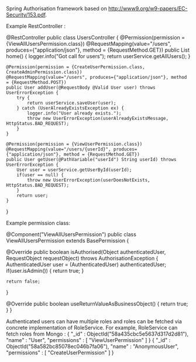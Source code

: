 Spring Authorisation framework based on http://www9.org/w9-papers/EC-Security/153.pdf.

Example RestController :

@RestController
public class UsersController {
    @Permission(permission = {ViewAllUsersPermission.class})
    @RequestMapping(value="/users", produces={"application/json"}, method = {RequestMethod.GET})
    public List<User> home() {
        logger.info("Got call for users");
        return userService.getAllUsers();
    }

    @Permission(permission = {CreateUserPermission.class, CreateAdminPermission.class})
    @RequestMapping(value="/users", produces={"application/json"}, method = {RequestMethod.POST})
    public User addUser(@RequestBody @Valid User user) throws UserErrorException {
        try {
            return userService.saveUser(user);
        } catch (UserAlreadyExistsException ex) {
            logger.info("User already exists.");
            throw new UserErrorException(userAlreadyExistsMessage, HttpStatus.BAD_REQUEST);
        }
    }

    @Permission(permission = {ViewUserPermission.class})
    @RequestMapping(value="/users/{userId}", produces={"application/json"}, method = {RequestMethod.GET})
    public User getUser(@PathVariable("userId") String userId) throws UserErrorException {
        User user = userService.getUserById(userId);
        if(user == null) {
            throw new UserErrorException(userDoesNotExists, HttpStatus.BAD_REQUEST);
        }
        return user;
    }
}

Example permission class:

@Component("ViewAllUsersPermission")
public class ViewAllUsersPermission extends BasePermission {

  @Override
  public boolean isAuthorised(Object authenticatedUser, RequestObject requestObject)
      throws AuthorisationException {
    AuthenticatedUser user = (AuthenticatedUser) authenticatedUser;
    if(user.isAdmin()) {
      return true;
    }

    return false;
  }

  @Override
  public boolean useReturnValueAsBusinessObject() {
    return true;
  }
}


Authenticated users can have multiple roles and roles can be fetched via concrete implementation of RoleService.
For example, RoleService can fetch roles from Mongo :
{
	"_id" : ObjectId("58a435cbc5e5637d317d2d81"),
	"name" : "User",
	"permissions" : [
		"ViewUserPermission"
	]
}
{
	"_id" : ObjectId("58a582bc85078ec046b7fa06"),
	"name" : "AnonymousUser",
	"permissions" : [
		"CreateUserPermission"
	]
}
